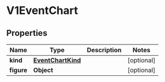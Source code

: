 
# V1EventChart

## Properties
Name | Type | Description | Notes
------------ | ------------- | ------------- | -------------
**kind** | [**EventChartKind**](EventChartKind.md) |  |  [optional]
**figure** | **Object** |  |  [optional]



